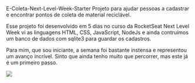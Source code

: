 E-Coleta-Next-Level-Week-Starter
Projeto para ajudar pessoas a cadastrar e encontrar pontos de coleta de material reciclável.

Esse projeto foi desenvolvido em 5 dias no curso da RocketSeat Next Level Week vi as linguagens HTML, CSS, JavaScript, NodeJs e ainda contruímos um banco de dados com sqlite3 para guardar os cadastros. 

Para mim, que sou iniciante, a semana foi bastante instensa e representou um avanço incrível. Sinto que ainda tenho muito que percorrer, mas este já é um primeiro passo.


<img src="/paula/Pictures/Screenshot.png">
